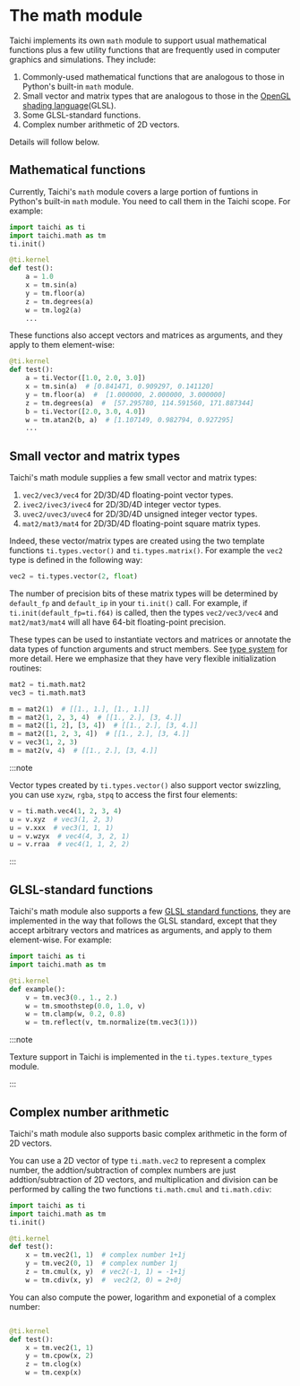 # The math module


Taichi implements its own `math` module to support usual mathematical functions plus a few utility functions that are frequently used in computer graphics and simulations. They include:

1. Commonly-used mathematical functions that are analogous to those in Python's built-in `math` module.
2. Small vector and matrix types that are analogous to those in the [OpenGL shading language](https://www.khronos.org/opengl/wiki/OpenGL_Shading_Language)(GLSL).
3. Some GLSL-standard functions.
4. Complex number arithmetic of 2D vectors.

Details will follow below.


## Mathematical functions

Currently, Taichi's `math` module covers a large portion of funtions in Python's built-in `math` module. You need to call them in the Taichi scope. For example:

```python
import taichi as ti
import taichi.math as tm
ti.init()

@ti.kernel
def test():
    a = 1.0
    x = tm.sin(a)
    y = tm.floor(a)
    z = tm.degrees(a)
    w = tm.log2(a)
    ...
```

These functions also accept vectors and matrices as arguments, and they apply to them element-wise:

```python
@ti.kernel
def test():
    a = ti.Vector([1.0, 2.0, 3.0])
    x = tm.sin(a)  # [0.841471, 0.909297, 0.141120]
    y = tm.floor(a)  #  [1.000000, 2.000000, 3.000000]
    z = tm.degrees(a)  #  [57.295780, 114.591560, 171.887344]
    b = ti.Vector([2.0, 3.0, 4.0])
    w = tm.atan2(b, a)  # [1.107149, 0.982794, 0.927295]
    ...
```

## Small vector and matrix types

Taichi's math module supplies a few small vector and matrix types:


1. `vec2/vec3/vec4` for 2D/3D/4D floating-point vector types.
2. `ivec2/ivec3/ivec4` for 2D/3D/4D integer vector types.
3. `uvec2/uvec3/uvec4` for 2D/3D/4D unsigned integer vector types.
4. `mat2/mat3/mat4` for 2D/3D/4D floating-point square matrix types.


Indeed, these vector/matrix types are created using the two template functions `ti.types.vector()` and `ti.types.matrix()`. For example the `vec2` type is defined in the following way:

```python
vec2 = ti.types.vector(2, float)
```

The number of precision bits of these matrix types will be determined by `default_fp` and `default_ip` in your `ti.init()` call. For example, if `ti.init(default_fp=ti.f64)` is called, then the types `vec2/vec3/vec4` and `mat2/mat3/mat4` will all have 64-bit floating-point precision.

These types can be used to instantiate vectors and matrices or annotate the data types of function arguments and struct members. See [type system](../type_system/type.md) for more detail. Here we emphasize that they have very flexible initialization routines:

```python
mat2 = ti.math.mat2
vec3 = ti.math.mat3

m = mat2(1)  # [[1., 1.], [1., 1.]]
m = mat2(1, 2, 3, 4)  # [[1., 2.], [3, 4.]]
m = mat2([1, 2], [3, 4])  # [[1., 2.], [3, 4.]]
m = mat2([1, 2, 3, 4])  # [[1., 2.], [3, 4.]]
v = vec3(1, 2, 3)
m = mat2(v, 4)  # [[1., 2.], [3, 4.]]
```

:::note

Vector types created by `ti.types.vector()` also support vector swizzling, you can use `xyzw`, `rgba`, `stpq` to access the first four elements:


```python
v = ti.math.vec4(1, 2, 3, 4)
u = v.xyz  # vec3(1, 2, 3)
u = v.xxx  # vec3(1, 1, 1)
u = v.wzyx  # vec4(4, 3, 2, 1)
u = v.rraa  # vec4(1, 1, 2, 2)
```

:::

## GLSL-standard functions


Taichi's math module also supports a few [GLSL standard functions](https://registry.khronos.org/OpenGL-Refpages/gl4/index.php), they are implemented in the way that follows the GLSL standard, except that they accept arbitrary vectors and matrices as arguments, and apply to them element-wise. For example:

```python
import taichi as ti
import taichi.math as tm

@ti.kernel
def example():
    v = tm.vec3(0., 1., 2.)
    w = tm.smoothstep(0.0, 1.0, v)
    w = tm.clamp(w, 0.2, 0.8)
    w = tm.reflect(v, tm.normalize(tm.vec3(1)))
```

:::note

Texture support in Taichi is implemented in the `ti.types.texture_types` module.

:::


## Complex number arithmetic

Taichi's math module also supports basic complex arithmetic in the form of 2D vectors.

You can use a 2D vector of type `ti.math.vec2` to represent a complex number, the addtion/subtraction of complex numbers are just addtion/subtraction of 2D vectors, and multiplication and division can be performed by calling the two functions `ti.math.cmul` and `ti.math.cdiv`:

```python
import taichi as ti
import taichi.math as tm
ti.init()

@ti.kernel
def test():
    x = tm.vec2(1, 1)  # complex number 1+1j
    y = tm.vec2(0, 1)  # complex number 1j
    z = tm.cmul(x, y)  # vec2(-1, 1) = -1+1j
    w = tm.cdiv(x, y)  #  vec2(2, 0) = 2+0j
```

You can also compute the power, logarithm and exponetial of a complex number:

```python

@ti.kernel
def test():
    x = tm.vec2(1, 1)
    y = tm.cpow(x, 2)
    z = tm.clog(x)
    w = tm.cexp(x)
```
